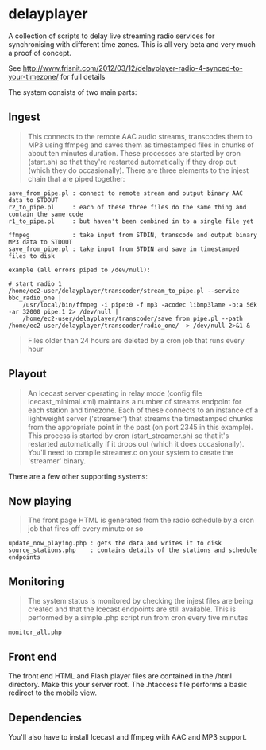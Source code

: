 delayplayer
===========

A collection of scripts to delay live streaming radio services for synchronising with different time zones. This is all very beta and very much a proof of concept.

See http://www.frisnit.com/2012/03/12/delayplayer-radio-4-synced-to-your-timezone/ for full details

The system consists of two main parts:

Ingest
------
> This connects to the remote AAC audio streams, transcodes them to MP3 using ffmpeg and saves them as timestamped files in chunks of about ten minutes duration. These processes are started by cron (start.sh) so that they're restarted automatically if they drop out (which they do occasionally). There are three elements to the injest chain that are piped together:

    save_from_pipe.pl : connect to remote stream and output binary AAC data to STDOUT
    r2_to_pipe.pl     : each of these three files do the same thing and contain the same code
    r1_to_pipe.pl     : but haven't been combined in to a single file yet
    
    ffmpeg            : take input from STDIN, transcode and output binary MP3 data to STDOUT
    save_from_pipe.pl : take input from STDIN and save in timestamped files to disk
    
    example (all errors piped to /dev/null):
    
    # start radio 1
    /home/ec2-user/delayplayer/transcoder/stream_to_pipe.pl --service bbc_radio_one | 
        /usr/local/bin/ffmpeg -i pipe:0 -f mp3 -acodec libmp3lame -b:a 56k -ar 32000 pipe:1 2> /dev/null | 
        /home/ec2-user/delayplayer/transcoder/save_from_pipe.pl --path /home/ec2-user/delayplayer/transcoder/radio_one/  > /dev/null 2>&1 &

    
    

> Files older than 24 hours are deleted by a cron job that runs every hour

Playout
-------
> An Icecast server operating in relay mode (config file icecast_minimal.xml) maintains a number of streams endpoint for each station and timezone. Each of these connects to an instance of a lightweight server ('streamer') that streams the timestamped chunks from the appropriate point in the past (on port 2345 in this example). This process is started by cron (start_streamer.sh) so that it's restarted automatically if it drops out (which it does occasionally). You'll need to compile streamer.c on your system to create the 'streamer' binary.



There are a few other supporting systems:

Now playing
-----------
> The front page HTML is generated from the radio schedule by a cron job that fires off every minute or so

    update_now_playing.php : gets the data and writes it to disk
    source_stations.php    : contains details of the stations and schedule endpoints

Monitoring
----------
> The system status is monitored by checking the injest files are being created and that the Icecast endpoints are still available. This is performed by a simple .php script run from cron every five minutes

    monitor_all.php


Front end
---------
The front end HTML and Flash player files are contained in the /html directory. Make this your server root. The .htaccess file performs a basic redirect to the mobile view.

Dependencies
------------
You'll also have to install Icecast and ffmpeg with AAC and MP3 support.
    
  

